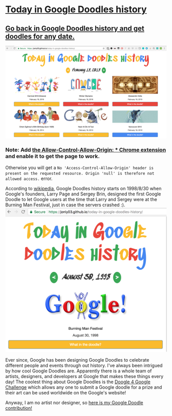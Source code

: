 # [Today in Google Doodles history](https://jonly03.github.io/today-in-google-doodles-history/)
## [Go back in Google Doodles history and get doodles for any date.](https://jonly03.github.io/today-in-google-doodles-history/)
![February 19 in Google Doodles history](/images/feb192018.png)
### Note: Add [the Allow-Control-Allow-Origin: * Chrome extension](https://chrome.google.com/webstore/detail/allow-control-allow-origi/nlfbmbojpeacfghkpbjhddihlkkiljbi?hl=en) and enable it to get the page to work. 
Otherwise you will get a `No 'Access-Control-Allow-Origin' header is present on the requested resource. Origin 'null' is therefore not allowed access.` error.

According to [wikipedia](https://en.wikipedia.org/wiki/Google_Doodle), Google Doodles history starts on 1998/8/30 when Google's founders, Larry Page and Sergey Brin, designed the first Google Doodle to let Google users at the time that Larry and Sergey were at the Burning Man Festival, just in case the servers crashed :).
![It all started on August 30, 1998](/images/burningman.png)

Ever since, Google has been designing Google Doodles to celebrate different people and events through out history. I've always been intrigued by how cool Google Doodles are. Apparently there is a whole team of artists, designers, and developers at Google that makes these things every day! The coolest thing about Google Doodles is the [Doogle 4 Google Challenge](https://doodles.google.com/d4g/) which allows any one to submit a Google doodle for a prize and their art can be used worldwide on the Google's website!

Anyway, I am no artist nor designer, so [here is my Google Doodle contribution!](https://jonly03.github.io/today-in-google-doodles-history/)

